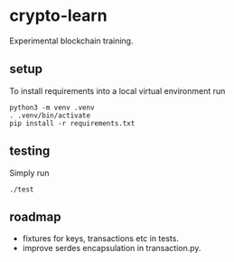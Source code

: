 crypto-learn
============

Experimental blockchain training.


## setup

To install requirements into a local virtual environment run

	python3 -m venv .venv
	. .venv/bin/activate
    pip install -r requirements.txt


## testing

Simply run

    ./test


## roadmap

* fixtures for keys, transactions etc in tests.
* improve serdes encapsulation in transaction.py.

